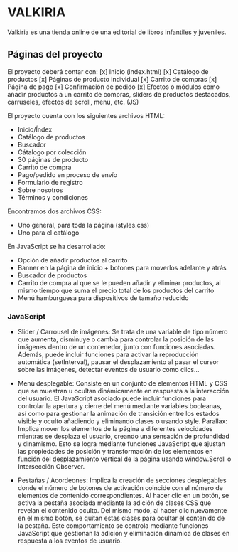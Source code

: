 # VALKIRIA

Valkiria es una tienda online de una editorial de libros infantiles y juveniles.


## Páginas del proyecto

El proyecto deberá contar con:
[x] Inicio (index.html)
[x] Catálogo de productos
[x] Páginas de producto individual
[x] Carrito de compras
[x] Página de pago
[x] Confirmación de pedido
[x] Efectos o módulos como añadir productos a un carrito de compras, sliders de productos destacados, carruseles, efectos de scroll, menú, etc. (JS)

El proyecto cuenta con los siguientes archivos HTML:
- Inicio/Índex
- Catálogo de productos
- Buscador
- Cátalogo por colección
- 30 páginas de producto
- Carrito de compra
- Pago/pedido en proceso de envío
- Formulario de registro
- Sobre nosotros
- Términos y condiciones

Encontramos dos archivos CSS:
- Uno general, para toda la página (styles.css)
- Uno para el catálogo

En JavaScript se ha desarrollado:
- Opción de añadir productos al carrito
- Banner en la página de inicio + botones para moverlos adelante y atrás
- Buscador de productos
- Carrito de compra al que se le pueden añadir y eliminar productos, al mismo tiempo que suma el precio total de los productos del carrito
- Menú hamburguesa para dispositivos de tamaño reducido

### JavaScript

- Slider / Carrousel de imágenes: Se trata de una variable de tipo número que aumenta, disminuye o cambia para controlar la posición de las imágenes dentro de un contenedor, junto con funciones asociadas. Además, puede incluir funciones para activar la reproducción automática (setInterval), pausar el desplazamiento al pasar el cursor sobre las imágenes, detectar eventos de usuario como clics...

- Menú desplegable: Consiste en un conjunto de elementos HTML y CSS que se muestran u ocultan dinámicamente en respuesta a la interacción del usuario. El JavaScript asociado puede incluir funciones para controlar la apertura y cierre del menú mediante variables booleanas, así como para gestionar la animación de transición entre los estados visible y oculto añadiendo y eliminando clases o usando style. Parallax: Implica mover los elementos de la página a diferentes velocidades mientras se desplaza el usuario, creando una sensación de profundidad y dinamismo. Esto se logra mediante funciones JavaScript que ajustan las propiedades de posición y transformación de los elementos en función del desplazamiento vertical de la página usando window.Scroll o Intersección Observer.

- Pestañas / Acordeones: Implica la creación de secciones desplegables donde el número de botones de activación coincide con el número de elementos de contenido correspondientes. Al hacer clic en un botón, se activa la pestaña asociada mediante la adición de clases CSS que revelan el contenido oculto. Del mismo modo, al hacer clic nuevamente en el mismo botón, se quitan estas clases para ocultar el contenido de la pestaña. Este comportamiento se controla mediante funciones JavaScript que gestionan la adición y eliminación dinámica de clases en respuesta a los eventos de usuario.